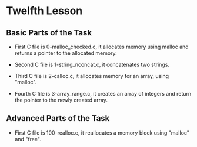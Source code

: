 # Twelfth Lesson

## Basic Parts of the Task

- First C file is 0-malloc_checked.c, it allocates memory using malloc and returns a pointer to the allocated memory.

- Second C file is 1-string_nconcat.c, it concatenates two strings.

- Third C file is 2-calloc.c, it allocates memory for an array, using "malloc".

- Fourth C file is 3-array_range.c, it creates an array of integers and return the pointer to the newly created array.

## Advanced Parts of the Task

- First C file is 100-realloc.c, it reallocates a memory block using "malloc" and "free".
